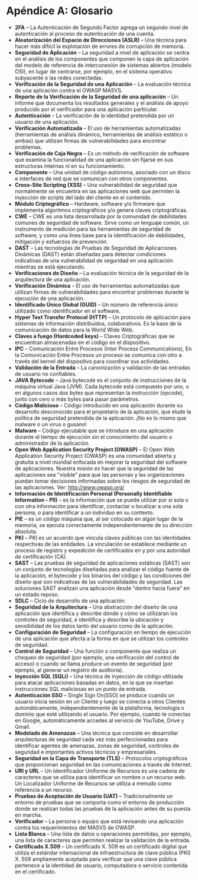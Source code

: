 # Apéndice A: Glosario

- **2FA** – La Autenticación de Segundo Factor agrega un segundo nivel de autenticación al proceso de autenticación de una cuenta.
- **Aleatorización del Espacio de Direcciones (ASLR)** – Una técnica para hacer más difícil la explotación de errores de corrupción de memoria.
- **Seguridad de Aplicación** – La seguridad a nivel de aplicación se centra en el análisis de los componentes que componen la capa de aplicación del modelo de referencia de interconexión de sistemas abiertos (modelo OSI), en lugar de centrarse, por ejemplo, en el sistema operativo subyacente o las redes conectadas.
- **Verificación de la Seguridad de una Aplicación** – La evaluación técnica de una aplicación contra el OWASP MASVS.
- **Reporte de la Verificación de la Seguridad de una aplicación** – Un informe que documenta los resultados generales y el análisis de apoyo producido por el verificador para una aplicación particular.
- **Autenticación** – La verificación de la identidad pretendida por un usuario de una aplicación.
- **Verificación Automatizada** – El uso de herramientas automatizadas (herramientas de análisis dinámico, herramientas de análisis estático o ambas) que utilizan firmas de vulnerabilidades para encontrar problemas.
- **Verificación de Caja Negra** – Es un método de verificación de software que examina la funcionalidad de una aplicación sin fijarse en sus estructuras internas ni en su funcionamiento.
- **Componente** – Una unidad de código autónoma, asociado con un disco e interfaces de red que se comunican con otros componentes.
- **Cross-Site Scripting (XSS)** – Una vulnerabilidad de seguridad que normalmente se encuentra en las aplicaciones web que permiten la inyección de scripts del lado del cliente en el contenido.
- **Módulo Criptográfico** – Hardware, software y/o firmware que implementa algoritmos criptográficos y/o genera claves criptográficas.
- **CWE** – CWE es una lista desarrollada por la comunidad de debilidades comunes de seguridad de software. Sirve como un lenguaje común, un instrumento de medición para las herramientas de seguridad de software, y como una línea base para la identificación de debilidades, mitigación y esfuerzos de prevención.
- **DAST** – Las tecnologías de Pruebas de Seguridad de Aplicaciones Dinámicas (DAST) están diseñadas para detectar condiciones indicativas de una vulnerabilidad de seguridad en una aplicación mientras se está ejecutando.
- **Verificaciones de Diseño** – La evaluación técnica de la seguridad de la arquitectura de una aplicación.
- **Verificación Dinámica** – El uso de herramientas automatizadas que utilizan firmas de vulnerabilidades para encontrar problemas durante la ejecución de una aplicación.
- **Identificado Único Global (GUID)** – Un número de referencia único utilizado como identificador en el software.
- **Hyper Text Transfer Protocol (HTTP)** – Un protocolo de aplicación para sistemas de información distribuidos, colaborativos. Es la base de la comunicación de datos para la World Wide Web.
- **Claves a fuego (Hardcoded keys)** – Claves Criptográficas que se encuentran almacenadas en el código en el dispositivo.
- **IPC** – Comunicación Entre Procesos (Inter Process Communications), En la Comunicación Entre Procesos un proceso se comunica con otro a través del kernel del dispositivo para coordinar sus actividades.
- **Validación de la Entrada** – La canonización y validación de las entradas de usuario no confiables.
- **JAVA Bytecode** – Java bytecode es el conjunto de instrucciones de la máquina virtual Java (JVM). Cada bytecode está compuesto por uno, o en algunos casos dos bytes que representan la instrucción (opcode), junto con cero o más bytes para pasar parámetros.
- **Código Malicioso** – Código introducido en una aplicación durante su desarrollo desconocido para el propietario de la aplicación, que elude la política de seguridad pretendida de la aplicación. ¡No es lo mismo que malware o un virus o gusano!
- **Malware** – Código ejecutable que se introduce en una aplicación durante el tiempo de ejecución sin el conocimiento del usuario o administrador de la aplicación.
- **Open Web Application Security Project (OWASP)** – El Open Web Application Security Project (OWASP) es una comunidad abierta y gratuita a nivel mundial enfocada en mejorar la seguridad del software de aplicaciones. Nuestra misión es hacer que la seguridad de las aplicaciones sea "visible" para que las personas y las organizaciones puedan tomar decisiones informadas sobre los riesgos de seguridad de las aplicaciones. Ver: <http://www.owasp.org/>
- **Información de Identificación Personal (Personally Identifiable Information - PII)** – es la información que se puede utilizar por sí sola o con otra información para identificar, contactar o localizar a una sola persona, o para identificar a un individuo en su contexto.
- **PIE** – es un código máquina que, al ser colocado en algún lugar de la memoria, se ejecuta correctamente independientemente de su dirección absoluta.
- **PKI** – PKI es un acuerdo que vincula claves públicas con las identidades respectivas de las entidades. La vinculación se establece mediante un proceso de registro y expedición de certificados en y por una autoridad de certificación (CA).
- **SAST** – Las pruebas de seguridad de aplicaciones estáticas (SAST) son un conjunto de tecnologías diseñadas para analizar el código fuente de la aplicación, el bytecode y los binarios del código y las condiciones del diseño que son indicativas de las vulnerabilidades de seguridad. Las soluciones SAST analizan una aplicación desde "dentro hacia fuera" en un estado reposo.
- **SDLC** – Ciclo de desarrollo de una aplicación.
- **Seguridad de la Arquitectura** – Una abstracción del diseño de una aplicación que identifica y describe dónde y cómo se utilizaran los controles de seguridad, e identifica y describe la ubicación y sensibilidad de los datos tanto del usuario como de la aplicación.
- **Configuración de Seguridad** – La configuración en tiempo de ejecución de una aplicación que afecta a la forma en que se utilizan los controles de seguridad.
- **Control de Seguridad** – Una función o componente que realiza un chequeo de seguridad (por ejemplo, una verificación del control de acceso) o cuando se llama produce un evento de seguridad (por ejemplo, al generar un registro de auditoría).
- **Inyección SQL (SQLi)** – Una técnica de inyección de código utilizada para atacar aplicaciones basadas en datos, en la que se insertan instrucciones SQL maliciosas en un punto de entrada.
- **Autenticación SSO** – Single Sign On(SSO) se produce cuando un usuario inicia sesión en un Cliente y luego se conecta a otros Clientes automáticamente, independientemente de la plataforma, tecnología o dominio que esté utilizando el usuario. Por ejemplo, cuando te conectas en Google, automáticamente accedes al servicio de YouTube, Drive y Gmail.
- **Modelado de Amenazas** – Una técnica que consiste en desarrollar arquitecturas de seguridad cada vez más perfeccionadas para identificar agentes de amenazas, zonas de seguridad, controles de seguridad e importantes activos técnicos y empresariales.
- **Seguridad en la Capa de Transporte (TLS)** – Protocolos criptográficos que proporcionan seguridad en las comunicaciones a través de Internet.
- **URI y URL** – Un Identificador Uniforme de Recursos es una cadena de caracteres que se utiliza para identificar un nombre o un recurso web. Un Localizador Uniforme de Recursos se utiliza a menudo como referencia a un recurso.
- **Pruebas de Aceptación de Usuario (UAT)** – Tradicionalmente un entorno de pruebas que se comporta como el entorno de producción donde se realizan todas las pruebas de la aplicación antes de su puesta en marcha.
- **Verificador** – La persona o equipo que está revisando una aplicación contra los requerimientos del MASVS de OWASP.
- **Lista Blanca** – Una lista de datos u operaciones permitidas, por ejemplo, una lista de caracteres que permiten realizar la validación de la entrada.
- **Certificado X.509** – Un certificado X. 509 es un certificado digital que utiliza el estándar internacional de infraestructura de clave pública (PKI) X. 509 ampliamente aceptada para verificar que una clave pública pertenece a la identidad de usuario, computadora o servicio contenida en el certificado.
